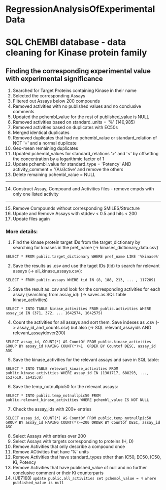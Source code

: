 # RegressionAnalysisOfExperimentalData


# SQL ChEMBl database - data cleaning for Kinase protein family

## Finding the corresponding experimental value with experimental significance
1. Searched for Target Proteins containing Kinase in their name
2. Selected the corresponding Assays
3. Filtered out Assays below 200 compounds
4. Removed activities with no published values and no conclusive comments
5. Updated the pchembl_value for the rest of published_value is NULL
6. Removed activities based on standard_units = '%' (140,985)
7. Removed activities based on duplicates with EC50s
8. Merged identical duplicates
9. Removed duplicates that had no pchembl_value or standard_relation of NOT '=' and a normal duplicate
10. Geo-mean remaining duplicates
11. Updated pchembl_values for standard_relations '>' and '<' by offsetting the concentration by a logarithmic factor of 1
12. Update pchembl_value for standard_type = 'Potency' AND activity_comment = '(A/a)ctive' and remove the others
13. Delete remaining pchembl_value = NULL
----------------------------------------
14. Construct Assay, Compound and Activities files - remove cmpds with only one listed activity
----------------------------------------
15. Remove Compounds without corresponding SMILES/Structure 
16. Update and Remove Assays with stddev < 0.5 and hits < 200
17. Update files again

### More details:
1. Find the kinase protein target IDs from the target_dictionary by searching for kinases in the pref_name (-> kinases_dictionary_data.csv)

`SELECT * FROM public.target_dictionary
WHERE pref_name LIKE '%kinase%'`

2. Save the results as .csv and use the taget IDs (tid) to search for relevant assays (-> all_kinase_assays.csv): 

`SELECT * FROM public.assays
WHERE tid IN (8, 188, 213, ... , 117289)`

3. Save the result as .csv and look for the corresponding activities for each assay (searching from assay_id):
(-> saves as SQL table kinase_activities)

`SELECT * INTO TABLE kinase_activities FROM public.activities
WHERE assay_id IN (371, 372, ... 1642574, 1642575)`

4. Count the activities for all assays and sort them. Save indexes as .csv (-> assay_id_and_counts.csv) but also
(-> SQL relevant_assayids AND relevant_assayidover200)

`SELECT assay_id, COUNT(*) AS CountOf FROM public.kinase_activities
GROUP BY assay_id HAVING COUNT(*)>1 
ORDER BY Countof DESC, assay_id ASC`

5. Save the kinase_activities for the relevant assays and save in SQL table:

`SELECT * INTO TABLE relevant_kinase_activities FROM public.kinase_activities
WHERE assay_id IN (1301717, 688293, ..., 1527619, 1642538)`

6. Save the temp_notnullpic50 for the relevant assays:

`SELECT * INTO public.temp_notnullpic50 FROM public.relevant_kinase_activities
WHERE pchembl_value IS NOT NULL`

7. Check the assay_ids with 200+ entries

`SELECT assay_id, COUNT(*) AS CountOf FROM public.temp_notnullpic50
GROUP BY assay_id HAVING COUNT(*)>=200
ORDER BY Countof DESC, assay_id ASC`

8. Select Assays with entries over 200
9. Select Assays with targets corresponding to proteins (H, D)
10. Remove Activities that only describe a compound once
11. Remove ACtivities that have '%' units
12. Remove Activities that have standard_types other than IC50, EC50, IC50, Ki, Potency
13. Remove Activities that have published_value of null and no further conclusive comment or their Ki counterparts
14. (U87168)
`update public.all_activities
set pchembl_value = 4 where published_value is null`
